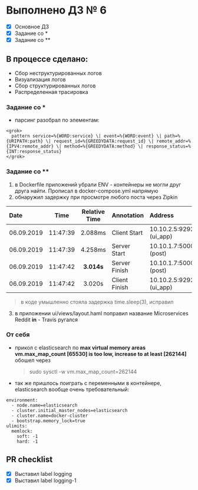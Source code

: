 # Выполнено ДЗ № 6
 - [X] Основное ДЗ
 - [X] Задание со *
 - [X] Задание со **

## В процессе сделано:
  - Сбор неструктурированных логов
  - Визуализация логов
  - Сбор структурированных логов
  - Распределенная трасировка

### Задание со *
  - парсинг разобрал по элементам:
```
<grok>
  pattern service=%{WORD:service} \| event=%{WORD:event} \| path=%{URIPATH:path} \| request_id=%{GREEDYDATA:request_id} \| remote_addr=%{IPV4:remote_addr} \| method=%{GREEDYDATA:method} \| response_status=%{INT:response_status}
</grok>
```

### Задание со **
  1. в Dockerfile приложений убрали ENV - контейнеры не могли друг друга найти. Прописал в docker-compose.yml напрямую
  2. обнаружил задержку при просмотре любого поста через Zipkin

|  Date       |  Time	    |  Relative Time |	Annotation	  |  Address                |
|:------------|:---------:|:--------------:|:---------------|:------------------------|
| 06.09.2019  | 11:47:39	| 2.088ms	       | Client Start	  | 10.10.2.5:9292 (ui_app) |
| 06.09.2019  | 11:47:39	| 4.258ms	       | Server Start  	| 10.10.1.7:5000 (post)   |
| 06.09.2019  | 11:47:42	| **3.014s**     | Server Finish	| 10.10.1.7:5000 (post)   |
| 06.09.2019  | 11:47:42	| 3.020s	       | Client Finish	| 10.10.2.5:9292 (ui_app) |

  > в коде умышленно стояла задержка time.sleep(3), исправил

  3. в приложении ui/views/layout.haml поправил название Microservices Reddit **in** - Travis ругался

### От себя
  - прикол с elasticsearch по **max virtual memory areas vm.max_map_count [65530] is too low, increase to at least [262144]** обошел через
      > sudo sysctl -w vm.max_map_count=262144

  - так же пришлось поиграть с переменными в контейнере, elasticsearch вообще очень требовательный:
```
environment:
  - node.name=elasticsearch
  - cluster.initial_master_nodes=elasticsearch
  - cluster.name=docker-cluster
  - bootstrap.memory_lock=true
ulimits:
  memlock:
    soft: -1
    hard: -1
```

## PR checklist
  - [X] Выставил label logging
  - [X] Выставил label logging-1
